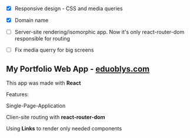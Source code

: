 - [x] Responsive design - CSS and media queries
- [x] Domain name
- [ ] Server-site rendering/isomorphic app. Now it's only react-router-dom responsible for routing
- [ ] Fix media querry for big screens


<div>

  <h2>My Portfolio Web App - <a href="https://eduoblys.com">eduoblys.com</a></h2>
  <p>This app was made with <b>React</b></p>
  <p>Features:</p>
  <p>Single-Page-Application</p>
  <p>Clien-site routing with <b>react-router-dom</b></p>
  <p>Using <b>Links</b> to render only needed components</p>
  <p></p>
</div>





